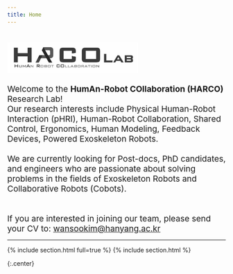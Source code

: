 ```yaml
---
title: Home
---
```


<h1 class="animate__animated animate__lightSpeedInRight"><img src="images/harc.png" loading="lazy" style="width: 60%"/></h1>



<div class="animate__animated animate__fadeInDown" style="font-size: 19px; text-align:left">
Welcome to the <b>HumAn-Robot COllaboration (HARCO)</b> Research Lab! <br>
Our research interests include
Physical Human-Robot Interaction (pHRI), 
Human-Robot Collaboration, Shared Control, 
Ergonomics, Human Modeling, Feedback Devices,  
Powered Exoskeleton Robots.
<br>
<br>
</div>



<div class="animate__animated animate__fadeInDown" style="font-size: 19px; text-align:left">
We are currently looking for Post-docs, PhD candidates, and engineers who are passionate about solving problems in the fields of Exoskeleton Robots and Collaborative Robots (Cobots).
<br>
<br>
<br>
</div>


<div class="animate__animated animate__fadeInDown" style="font-size: 19px; text-align:left">
If you are interested in joining our team, please send your CV to:
<a href='mailto:wansookim@hanyang.ac.kr'>wansookim@hanyang.ac.kr</a>
</div>

***


{% include section.html full=true %}
{% include section.html %}

{:.center}



